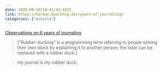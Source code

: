 ```yaml
---
date: 2025-09-20T10:41:43.931Z
link: https://herman.bearblog.dev/years-of-journaling/
categories: ["article"]
---
```

[Observations on 6 years of journaling](https://herman.bearblog.dev/years-of-journaling/)

> ["Rubber-ducking" is a programming term referring to people solving their own block by explaining it to another person; the lister can be replaced with a rubber duck.]

> my journal is my rubber duck.
